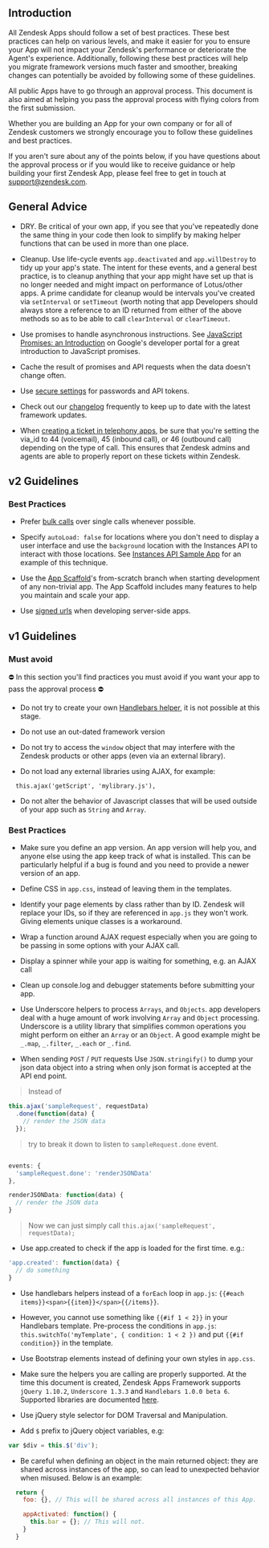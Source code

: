## Introduction

All Zendesk Apps should follow a set of best practices. These best practices can help on various levels, and make it easier for you to ensure your App will not impact your Zendesk's performance or deteriorate the Agent's experience. Additionally, following these best practices will help you migrate framework versions much faster and smoother, breaking changes can potentially be avoided by following some of these guidelines.

All public Apps have to go through an approval process. This document is also aimed at helping you pass the approval process with flying colors from the first submission.

Whether you are building an App for your own company or for all of Zendesk customers we strongly encourage you to follow these guidelines and best practices.

If you aren't sure about any of the points below, if you have questions about the approval process or if you would like to receive guidance or help building your first Zendesk App, please feel free to get in touch at support@zendesk.com.

## General Advice

* DRY. Be critical of your own app, if you see that you've repeatedly done the same thing in your code then look to simplify by making helper functions that can be used in more than one place.

* Cleanup. Use life-cycle events `app.deactivated` and `app.willDestroy` to tidy up your app's state.  The intent for these events, and a general best practice, is to cleanup anything that your app might have set up that is no longer needed and might impact on performance of Lotus/other apps.  A prime candidate for cleanup would be intervals you've created via `setInterval` or `setTimeout` (worth noting that app Developers should always store a reference to an ID returned from either of the above methods so as to be able to call `clearInterval` or `clearTimeout`.

* Use promises to handle asynchronous instructions. See [JavaScript Promises: an Introduction](https://developers.google.com/web/fundamentals/getting-started/primers/promises) on Google's developer portal for a great introduction to JavaScript promises.

* Cache the result of promises and API requests when the data doesn't change often.

* Use [secure settings](https://developer.zendesk.com/apps/docs/apps-v2/using_sdk#using-secure-settings) for passwords and API tokens.

* Check out our [changelog](https://developer.zendesk.com/apps/docs/apps-v2/changelog) frequently to keep up to date with the latest framework updates.

* When [creating a ticket in telephony apps](https://support.zendesk.com/entries/24539263#topic_o32_xv1_sk), be sure that you're setting the via_id to 44 (voicemail), 45 (inbound call), or 46 (outbound call) depending on the type of call. This ensures that Zendesk admins and agents are able to properly report on these tickets within Zendesk.

## v2 Guidelines

### Best Practices

* Prefer [bulk calls](https://developer.zendesk.com/apps/docs/apps-v2/using_sdk#bulk-calls) over single calls whenever possible.

* Specify `autoLoad: false` for locations where you don't need to display a user interface and use the `background` location with the Instances API to interact with those locations. See [Instances API Sample App](https://github.com/zendesk/demo_apps/tree/master/v2/support/instances_sample_app) for an example of this technique.

* Use the [App Scaffold](https://github.com/zendesk/app_scaffold/tree/from-scratch)'s from-scratch branch when starting development of any non-trivial app. The App Scaffold includes many features to help you maintain and scale your app.

* Use [signed urls](https://developer.zendesk.com/apps/docs/apps-v2/using_sdk#authenticating-requests-with-signed-urls) when developing server-side apps.

## v1 Guidelines

### Must avoid

:no_entry: In this section you'll find practices you must avoid if you want your app to pass the approval process :no_entry:

* Do not try to create your own [Handlebars helper](http://handlebarsjs.com/), it is not possible at this stage.

* Do not use an out-dated framework version

* Do not try to access the `window` object that may interfere with the Zendesk products or other apps (even via an external library).

* Do not load any external libraries using AJAX, for example:

```
  this.ajax('getScript', 'mylibrary.js'),
```

* Do not alter the behavior of Javascript classes that will be used outside of your app such as `String` and `Array`.

### Best Practices

* Make sure you define an app version. An app version will help you, and anyone else using the app keep track of what is installed. This can be particularly helpful if a bug is found and you need to provide a newer version of an app.

* Define CSS in `app.css`, instead of leaving them in the templates.

* Identify your page elements by class rather than by ID. Zendesk will replace your IDs, so if they are referenced in `app.js` they won't work. Giving elements unique classes is a workaround.

* Wrap a function around AJAX request especially when you are going to be passing in some options with your AJAX call.

* Display a spinner while your app is waiting for something, e.g. an AJAX call

* Clean up console.log and debugger statements before submitting your app.

* Use Underscore helpers to process `Arrays`, and `Objects`. app developers deal with a huge amount of work involving `Array` and `Object` processing. Underscore is a utility library that simplifies common operations you might perform on either an `Array` or an `Object`. A good example might be `_.map`, `_.filter`, `_.each` or `_.find`.

* When sending `POST` / `PUT` requests Use `JSON.stringify()` to dump your json data object into a string when only json format is accepted at the API end point.

> Instead of

```js
this.ajax('sampleRequest', requestData)
  .done(function(data) {
    // render the JSON data
  });
```
> try to break it down to listen to `sampleRequest.done` event.

```js

events: {
  'sampleRequest.done': 'renderJSONData'
},

renderJSONData: function(data) {
  // render the JSON data
}
```

> Now we can just simply call `this.ajax('sampleRequest', requestData);`

* Use app.created to check if the app is loaded for the first time. e.g.:

```js
'app.created': function(data) {
  // do something
}
```

* Use handlebars helpers instead of a `forEach` loop in `app.js`: `{{#each items}}<span>{{item}}</span>{{/items}}`.

* However, you cannot use something like `{{#if 1 < 2}}` in your Handlebars template. Pre-process the conditions in `app.js`: `this.switchTo('myTemplate', { condition: 1 < 2 })` and put `{{#if condition}}` in the template.

* Use Bootstrap elements instead of defining your own styles in `app.css`.

* Make sure the helpers you are calling are properly supported. At the time this document is created, Zendesk Apps Framework supports `jQuery 1.10.2`, `Underscore 1.3.3` and `Handlebars 1.0.0 beta 6`. Supported libraries are documented [here](http://developer.zendesk.com/documentation/apps/reference/supported_libraries.html).

* Use jQuery style selector for DOM Traversal and Manipulation.

* Add `$` prefix to jQuery object variables, e.g:

```js
var $div = this.$('div');
```


* Be careful when defining an object in the main returned object: they are shared across instances of the app, so can lead to unexpected behavior when misused. Below is an example:

```js
  return {
    foo: {}, // This will be shared across all instances of this App.

    appActivated: function() {
      this.bar = {}; // This will not.
    }
  }
```
